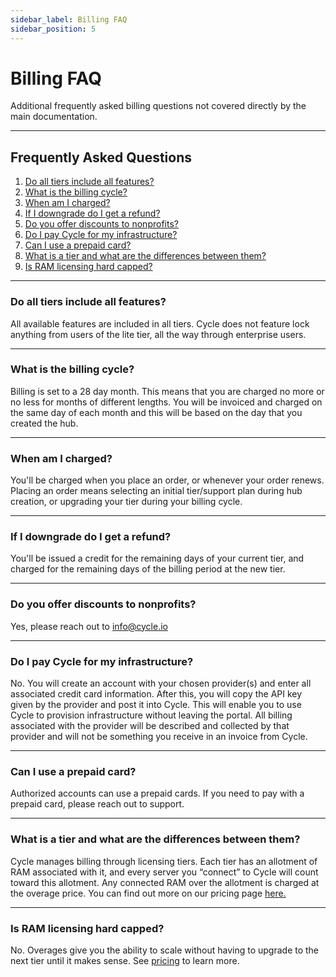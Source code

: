 ```yaml
---
sidebar_label: Billing FAQ
sidebar_position: 5
---
```


# Billing FAQ

Additional frequently asked billing questions not covered directly by the main documentation.

---

## Frequently Asked Questions

1. [Do all tiers include all features?](#do-all-tiers-include-all-features)
2. [What is the billing cycle?](#what-is-the-billing-cycle)
3. [When am I charged?](#when-am-i-charged)
4. [If I downgrade do I get a refund?](#if-i-downgrade-do-i-get-a-refund)
5. [Do you offer discounts to nonprofits?](#do-you-offer-discounts-to-nonprofits)
6. [Do I pay Cycle for my infrastructure?](#do-i-pay-cycle-for-my-infrastructure)
7. [Can I use a prepaid card?](#can-i-use-a-prepaid-card)
8. [What is a tier and what are the differences between them?](#what-is-a-tier-and-what-are-the-differences-between-them)
9. [Is RAM licensing hard capped?](#is-ram-licensing-hard-capped)

---

### Do all tiers include all features?

All available features are included in all tiers. Cycle does not feature lock anything from users of the lite tier, all the way through enterprise users.

---

### What is the billing cycle?

Billing is set to a 28 day month. This means that you are charged no more or no less for months of different lengths. You will be invoiced and charged on the same day of each month and this will be based on the day that you created the hub.

---

### When am I charged?

You'll be charged when you place an order, or whenever your order renews. Placing an order means selecting an initial tier/support plan during hub creation, or upgrading your tier during your billing cycle.

---

### If I downgrade do I get a refund?

You'll be issued a credit for the remaining days of your current tier, and charged for the remaining days of the billing period at the new tier.

---

### Do you offer discounts to nonprofits?

Yes, please reach out to info@cycle.io

---

### Do I pay Cycle for my infrastructure?

No. You will create an account with your chosen provider(s) and enter all associated credit card information. After this, you will copy the API key given by the provider and post it into Cycle. This will enable you to use Cycle to provision infrastructure without leaving the portal. All billing associated with the provider will be described and collected by that provider and will not be something you receive in an invoice from Cycle.

---

### Can I use a prepaid card?

Authorized accounts can use a prepaid cards. If you need to pay with a prepaid card, please reach out to support.

---

### What is a tier and what are the differences between them?

Cycle manages billing through licensing tiers. Each tier has an allotment of RAM associated with it, and every server you “connect” to Cycle will count toward this allotment. Any connected RAM over the allotment is charged at the overage price. You can find out more on our pricing page [here.](https://cycle.io/pricing/)

---

### Is RAM licensing hard capped?

No. Overages give you the ability to scale without having to upgrade to the next tier until it makes sense. See [pricing](https://cycle.io/pricing/) to learn more.
